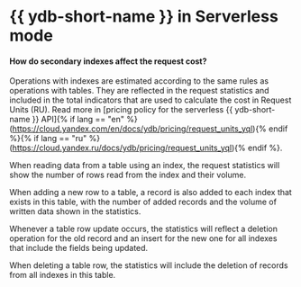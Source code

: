 # {{ ydb-short-name }} in Serverless mode

#### How do secondary indexes affect the request cost?

Operations with indexes are estimated according to the same rules as operations with tables. They are reflected in the request statistics and included in the total indicators that are used to calculate the cost in Request Units (RU). Read more in [pricing policy for the serverless {{ ydb-short-name }} API]{% if lang == "en" %}(https://cloud.yandex.com/en/docs/ydb/pricing/request_units_yql){% endif %}{% if lang == "ru" %}(https://cloud.yandex.ru/docs/ydb/pricing/request_units_yql){% endif %}.

When reading data from a table using an index, the request statistics will show the number of rows read from the index and their volume.

When adding a new row to a table, a record is also added to each index that exists in this table, with the number of added records and the volume of written data shown in the statistics.

Whenever a table row update occurs, the statistics will reflect a deletion operation for the old record and an insert for the new one for all indexes that include the fields being updated.

When deleting a table row, the statistics will include the deletion of records from all indexes in this table.

